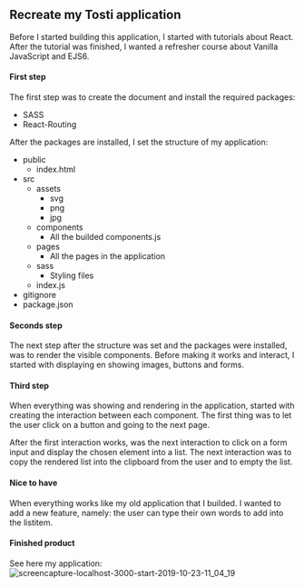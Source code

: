 ## Recreate my Tosti application
Before I started building this application, I started with tutorials about React. After the tutorial was finished, I wanted a refresher course about Vanilla JavaScript and EJS6. 

#### First step
The first step was to create the document and install the required packages:
* SASS 
* React-Routing

After the packages are installed, I set the structure of my application:
* public
	* index.html
* src
	* assets
		* svg
		* png
		* jpg
	* components
		* All the builded components.js
	* pages
		* All the pages in the application
	* sass
		* Styling files
	* index.js
* gitignore
* package.json

#### Seconds step
The next step after the structure was set and the packages were installed, was to render the visible components. Before making it works and interact, I started with displaying en showing images, buttons and forms. 

#### Third step
When everything was showing and rendering in the application, started with creating the interaction between each component. The first thing was to let the user click on a button and going to the next page. 

After the first interaction works, was the next interaction to click on a form input and display the chosen element into a list. The next interaction was to copy the rendered list into the clipboard from the user and to empty the list.

#### Nice to have
When everything works like my old application that I builded. I wanted to add a new feature, namely: the user can type their own words to add into the listitem. 

#### Finished product
See here my application:
![screencapture-localhost-3000-start-2019-10-23-11_04_19](https://user-images.githubusercontent.com/32538678/67376774-fbc52400-f584-11e9-9ccc-170953b84d94.png)